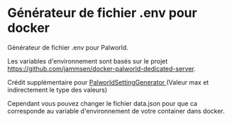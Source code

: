 # Générateur de fichier .env pour docker

Générateur de fichier .env pour Palworld.

Les variables d'environnement sont basés sur le projet https://github.com/jammsen/docker-palworld-dedicated-server.

Crédit supplémentaire pour [PalworldSettingGenerator ](https://dysoncheng.github.io/PalWorldSettingGenerator/setting.html) (Valeur max et indirectement le type des valeurs)

Cependant vous pouvez changer le fichier data.json pour que ca corresponde au variable d'environnement de votre container dans docker.
